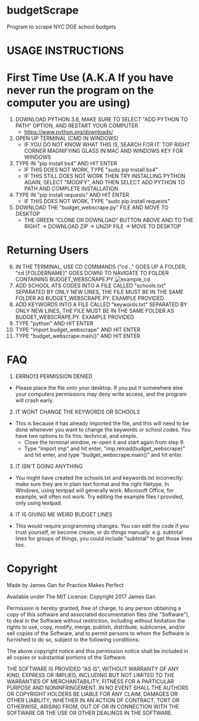 # budgetScrape
Program to scrape NYC DOE school budgets

#
# USAGE INSTRUCTIONS
# First Time Use (A.K.A If you have never run the program on the computer you are using)
1. DOWNLOAD PYTHON 3.6, MAKE SURE TO SELECT "ADD PYTHON TO PATH" OPTION, AND RESTART YOUR COMPUTER
	* https://www.python.org/downloads/
2. OPEN UP TERMINAL (CMD IN WINDOWS)
	* IF YOU DO NOT KNOW WHAT THIS IS, SEARCH FOR IT: TOP RIGHT CORNER MAGNIFYING GLASS IN MAC AND WINDOWS KEY FOR WINDOWS
3. TYPE IN "pip install bs4" AND HIT ENTER
	* IF THIS DOES NOT WORK, TYPE "sudo pip install bs4"
	* IF THIS STILL DOES NOT WORK THEN TRY INSTALLING PYTHON AGAIN, SELECT "MODIFY", AND THEN SELECT ADD PYTHON TO PATH AND COMPLETE INSTALLATION.
4. TYPE IN "pip install requests" AND HIT ENTER
	* IF THIS DOES NOT WORK, TYPE "sudo pip install requests"
5. DOWNLOAD THE "budget_webscrape.py" FILE AND MOVE TO DESKTOP
	* THE GREEN "CLONE OR DOWNLOAD" BUTTON ABOVE AND TO THE RIGHT -> DOWNLOAD ZIP -> UNZIP FILE -> MOVE TO DESKTOP
	
# Returning Users	
6. IN THE TERMINAL, USE CD COMMANDS ("cd .." GOES UP A FOLDER, "cd [FOLDERNAME]" GOES DOWN) TO NAVIGATE TO FOLDER CONTAINING BUDGET_WEBSCRAPE.PY
	![example_cd](https://user-images.githubusercontent.com/8934469/28842126-7634234e-76ca-11e7-9d98-619bcfae4362.png)
7. ADD SCHOOL ATS CODES INTO A FILE CALLED "schools.txt" SEPARATED BY ONLY NEW LINES, THE FILE MUST BE IN THE SAME FOLDER AS BUDGET_WEBSCRAPE.PY. EXAMPLE PROVIDED.
8. ADD KEYWORDS INTO A FILE CALLED "keywords.txt" SEPARATED BY ONLY NEW LINES, THE FILE MUST BE IN THE SAME FOLDER AS BUDGET_WEBSCRAPE.PY. EXAMPLE PROVIDED.
9. TYPE "python" AND HIT ENTER
10. TYPE "import budget_webscrape" AND HIT ENTER
11. TYPE "budget_webscrape.main()" AND HIT ENTER

#
# FAQ
1. ERRNO13 PERMISSION DENIED
* Please place the file onto your desktop. If you put it somewhere else your computers permissions may deny write access, and the program will crash early.

2. IT WONT CHANGE THE KEYWORDS OR SCHOOLS
* This is because it has already imported the file, and this will need to be done whenever you want to change the keywords or school codes. You have two options to fix this: technical, and simple.
	* Close the terminal window, re-open it and start again from step 9.
	* Type "import imp" and hit enter,
	"imp.reload(budget_webscrape)" and hit enter,
	and type "budget_webscrape.main()" and hit enter.
	
3. IT ISN'T DOING ANYTHING
* You might have created the schools.txt and keywords.txt incorrectly: make sure they are in plain text format and the right filetype. In Windows, using textpad will generally work. Microsoft Office, for example, will often not work. Try editing the example files I provided, only using textpad.

4. IT IS GIVING ME WEIRD BUDGET LINES
* This would require programming changes. You can edit the code if you trust yourself, or become create, or do things manually. e.g. subtotal lines for groups of things, you could include "subtotal" to get those lines too.
#
# Copyright
Made by James Gan for Practice Makes Perfect

Available under The MIT License:
Copyright 2017 James Gan

Permission is hereby granted, free of charge, to any person obtaining a copy
of this software and associated documentation files (the "Software"), to deal
in the Software without restriction, including without limitation the rights to
use, copy, modify, merge, publish, distribute, sublicense, and/or sell copies of
the Software, and to permit persons to whom the Software is furnished to do so,
subject to the following conditions:

The above copyright notice and this permission notice shall be included in all
copies or substantial portions of the Software.

THE SOFTWARE IS PROVIDED "AS IS", WITHOUT WARRANTY OF ANY KIND, EXPRESS OR
IMPLIED, INCLUDING BUT NOT LIMITED TO THE WARRANTIES OF MERCHANTABILITY,
FITNESS FOR A PARTICULAR PURPOSE AND NONINFRINGEMENT. IN NO EVENT SHALL THE
AUTHORS OR COPYRIGHT HOLDERS BE LIABLE FOR ANY CLAIM, DAMAGES OR OTHER LIABILITY,
WHETHER IN AN ACTION OF CONTRACT, TORT OR OTHERWISE, ARISING FROM, OUT OF OR IN
CONNECTION WITH THE SOFTWARE OR THE USE OR OTHER DEALINGS IN THE SOFTWARE.

